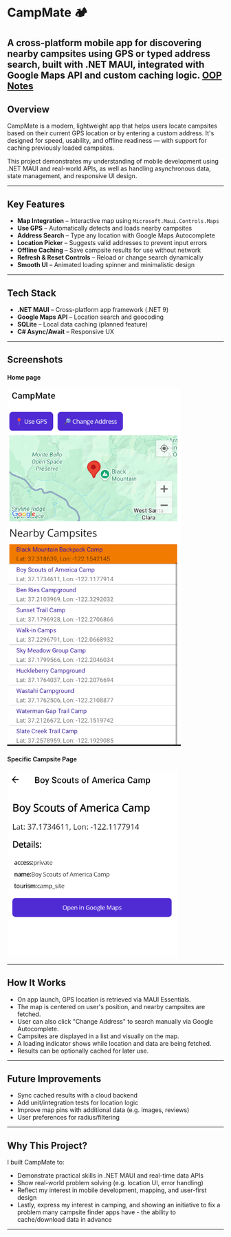 # CampMate 🏕️  
A cross-platform mobile app for discovering nearby campsites using GPS or typed address search, built with .NET MAUI, integrated with Google Maps API and custom caching logic.
[OOP Notes](https://ultra-friction-019.notion.site/OOP-C-Notes-235490e625bc805b85ced55922e4a20b)
---

## Overview

CampMate is a modern, lightweight app that helps users locate campsites based on their current GPS location or by entering a custom address. It's designed for speed, usability, and offline readiness — with support for caching previously loaded campsites.

This project demonstrates my understanding of mobile development using .NET MAUI and real-world APIs, as well as handling asynchronous data, state management, and responsive UI design.

---

## Key Features

- **Map Integration** – Interactive map using `Microsoft.Maui.Controls.Maps`
- **Use GPS** – Automatically detects and loads nearby campsites
- **Address Search** – Type any location with Google Maps Autocomplete
- **Location Picker** – Suggests valid addresses to prevent input errors
- **Offline Caching** – Save campsite results for use without network
- **Refresh & Reset Controls** – Reload or change search dynamically
- **Smooth UI** – Animated loading spinner and minimalistic design

---

## Tech Stack

- **.NET MAUI** – Cross-platform app framework (.NET 9)
- **Google Maps API** – Location search and geocoding
- **SQLite** – Local data caching (planned feature)
- **C# Async/Await** – Responsive UX

---

## Screenshots

#### Home page
![Home Page](Screenshots/1.png)

#### Specific Campsite Page
![Specific Campsite Page](Screenshots/2.png)

---

## How It Works

- On app launch, GPS location is retrieved via MAUI Essentials.
- The map is centered on user's position, and nearby campsites are fetched.
- User can also click "Change Address" to search manually via Google Autocomplete.
- Campsites are displayed in a list and visually on the map.
- A loading indicator shows while location and data are being fetched.
- Results can be optionally cached for later use.

---

## Future Improvements

- Sync cached results with a cloud backend
- Add unit/integration tests for location logic
- Improve map pins with additional data (e.g. images, reviews)
- User preferences for radius/filtering

---

## Why This Project?

I built CampMate to:

- Demonstrate practical skills in .NET MAUI and real-time data APIs
- Show real-world problem solving (e.g. location UI, error handling)
- Reflect my interest in mobile development, mapping, and user-first design
- Lastly, express my interest in camping, and showing an initiative to fix a problem many campsite finder apps     have - the ability to cache/download data in advance

---
